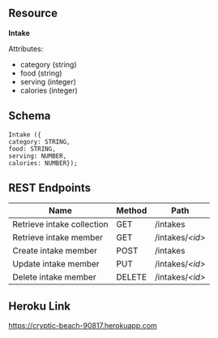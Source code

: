 ## Resource

**Intake**

Attributes:

* category (string)
* food (string)
* serving (integer)
* calories (integer)


## Schema

```mongodb
Intake ({
category: STRING,
food: STRING,
serving: NUMBER,
calories: NUMBER});
```

## REST Endpoints

Name                           | Method | Path
-------------------------------|--------|------------------
Retrieve intake collection     | GET    | /intakes
Retrieve intake member         | GET    | /intakes/*\<id\>*
Create intake member           | POST   | /intakes
Update intake member           | PUT    | /intakes/*\<id\>*
Delete intake member           | DELETE | /intakes/*\<id\>*

## Heroku Link

https://cryptic-beach-90817.herokuapp.com
